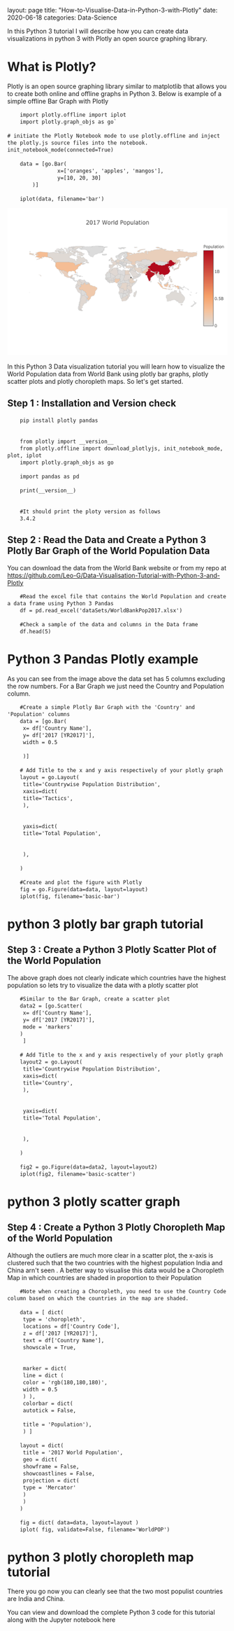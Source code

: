 layout: page
title: "How-to-Visualise-Data-in-Python-3-with-Plotly"
date: 2020-06-18 
categories: Data-Science

In this Python 3 tutorial I will describe how you can create data visualizations in python 3 with Plotly an open source graphing library.

# What is Plotly?

Plotly is an open source graphing library similar to matplotlib that allows you to create both online and offline graphs in Python 3. Below is example of a simple offline Bar Graph with Plotly

        import plotly.offline import iplot
        import plotly.graph_objs as go`

    # initiate the Plotly Notebook mode to use plotly.offline and inject the plotly.js source files into the notebook.
    init_notebook_mode(connected=True)

        data = [go.Bar(
                    x=['oranges', 'apples', 'mangos'],
                    y=[10, 20, 30]
            )]

        iplot(data, filename='bar')

![Plotly Bar Graph ](images/python_3_plotly_chloropleth-map2-600x400.png)

In this Python 3 Data visualization tutorial you will learn how to visualize the World Population data from World Bank using plotly bar graphs, plotly scatter plots and plotly choropleth maps. So let's get started.

## Step 1 : Installation and Version check

        pip install plotly pandas 


        from plotly import __version__
        from plotly.offline import download_plotlyjs, init_notebook_mode, plot, iplot
        import plotly.graph_objs as go

        import pandas as pd

        print(__version__)


        #It should print the ploty version as follows
        3.4.2

## Step 2 : Read the Data and Create a Python 3 Plotly Bar Graph of the World Population Data

You can download the data from the World Bank website or from my repo at https://github.com/Leo-G/Data-Visualisation-Tutorial-with-Python-3-and-Plotly

        #Read the excel file that contains the World Population and create a data frame using Python 3 Pandas
        df = pd.read_excel('dataSets/WorldBankPop2017.xlsx')

        #Check a sample of the data and columns in the Data frame
        df.head(5)

# Python 3 Pandas Plotly example

As you can see from the image above the data set has 5 columns excluding the row numbers. For  a Bar Graph we just need the Country and Population column.

        #Create a simple Plotly Bar Graph with the 'Country' and 'Population' columns
        data = [go.Bar(
         x= df['Country Name'],
         y= df['2017 [YR2017]'],
         width = 0.5

         )]

        # Add Title to the x and y axis respectively of your plotly graph
        layout = go.Layout(
         title='Countrywise Population Distribution',
         xaxis=dict(
         title='Tactics',
         ),


         yaxis=dict(
         title='Total Population',


         ),

        )

        #Create and plot the figure with Plotly
        fig = go.Figure(data=data, layout=layout)
        iplot(fig, filename='basic-bar')

# python 3 plotly bar graph tutorial

## Step 3 : Create a Python 3 Plotly Scatter Plot of the World Population

The above graph does not clearly indicate which countries have the highest population so lets try to visualize the data with a plotly scatter plot

        #Similar to the Bar Graph, create a scatter plot
        data2 = [go.Scatter(
         x= df['Country Name'],
         y= df['2017 [YR2017]'],
         mode = 'markers'
        )
         ]

        # Add Title to the x and y axis respectively of your plotly graph
        layout2 = go.Layout(
         title='Countrywise Population Distribution',
         xaxis=dict(
         title='Country',
         ),


         yaxis=dict(
         title='Total Population',


         ),

        )

        fig2 = go.Figure(data=data2, layout=layout2)
        iplot(fig2, filename='basic-scatter')

# python 3 plotly scatter graph

## Step 4 : Create a Python 3 Plotly Choropleth Map of the World Population

Although the outliers are much more clear in a scatter plot, the x-axis is clustered such that the two countries with the highest population India and China arn't seen . A better way to visualise this data would be a Choropleth Map  in which countries are shaded in proportion to their Population

        #Note when creating a Choropleth, you need to use the Country Code column based on which the countries in the map are shaded.

        data = [ dict(
         type = 'choropleth',
         locations = df['Country Code'],
         z = df['2017 [YR2017]'],
         text = df['Country Name'],
         showscale = True,


         marker = dict(
         line = dict (
         color = 'rgb(180,180,180)',
         width = 0.5
         ) ),
         colorbar = dict(
         autotick = False,

         title = 'Population'),
         ) ]

        layout = dict(
         title = '2017 World Population',
         geo = dict(
         showframe = False,
         showcoastlines = False,
         projection = dict(
         type = 'Mercator'
         )
         )
        )

        fig = dict( data=data, layout=layout )
        iplot( fig, validate=False, filename='WorldPOP')

# python 3 plotly choropleth map tutorial

There you go now you can clearly see that the two most populist countries are India and China.

You can view and download the complete Python 3 code for this tutorial along with the Jupyter notebook here
